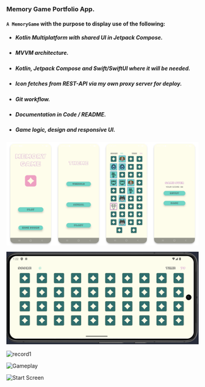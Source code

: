 ### Memory Game Portfolio App.

#### `A MemoryGame`  with the purpose to display use of the following:

* ##### Kotlin Multiplatform with shared UI in Jetpack Compose.
* ##### MVVM architecture.
* ##### Kotlin, Jetpack Compose and Swift/SwiftUI where it will be needed. 
* ##### Icon fetches from REST-API via my own proxy server for deploy. 
* ##### Git workflow.
* ##### Documentation in Code / README.
* ##### Game logic, design and responsive UI.

![Game screens](assets/game_screens_preview.png)

![Landscape adaptation](assets/landscape.png)

<img src="assets/record_1.gif" width="540" height="1320" alt="record1">


![Gameplay](assets/record_1.gif)

![Start Screen](assets/record_2.gif)
